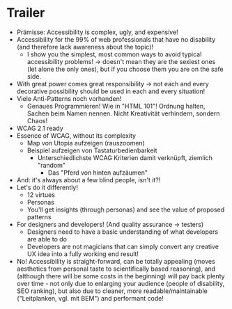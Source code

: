 # Trailer

- Prämisse: Accessibility is complex, ugly, and expensive!
- Accessibility for the 99% of web professionals that have no disability (and therefore lack awareness about the topic)!
  - I show you the simplest, most common ways to avoid typical accessibility problems! → doesn't mean they are the sexiest ones (let alone the only ones), but if you choose them you are on the safe side.
- With great power comes great responsibility → not each and every decorative possibility should be used in each and every situation!
- Viele Anti-Patterns noch vorhanden!
  - Genaues Programmieren! Wie in "HTML 101"! Ordnung halten, Sachen beim Namen nennen. Nicht Kreativität verhindern, sondern Chaos!
- WCAG 2.1 ready
- Essence of WCAG, without its complexity
  - Map von Utopia aufzeigen (rauszoomen)
  - Beispiel aufzeigen von Tastaturbedienbarkeit
    - Unterschiedlichste WCAG Kriterien damit verknüpft, ziemlich "random"
      - Das "Pferd von hinten aufzäumen"
- And: it's always about a few blind people, isn't it?!
- Let's do it differently!
  - 12 virtues
  - Personas
  - You'll get insights (through personas) and see the value of proposed patterns
- For designers and developers! (And quality assurance → testers)
  - Designers need to have a basic understanding of what developers are able to do
  - Developers are not magicians that can simply convert any creative UX idea into a fully working end result!
- No! Accessibility is straight-forward, can be totally appealing (moves aesthetics from personal taste to scientifically based reasoning), and (although there will be some costs in the beginning) will pay back plenty over time - not only due to enlarging your audience (people of disability, SEO ranking), but also due to cleaner, more readable/maintainable ("Leitplanken, vgl. mit BEM") and performant code!